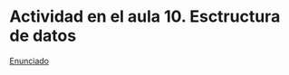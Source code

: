 # Actividad en el aula 10. Esctructura de datos

[Enunciado](https://docs.google.com/document/d/12dy-TFaqukQgFKE7jYf2vp__p2lQIE8Z/preview)
